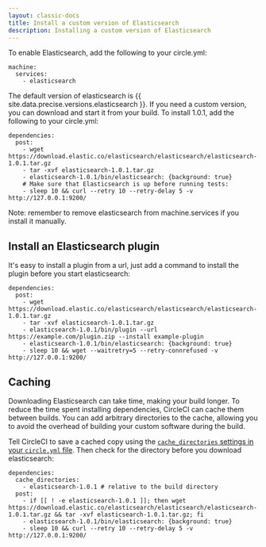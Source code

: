 ```yaml
---
layout: classic-docs
title: Install a custom version of Elasticsearch
description: Installing a custom version of Elasticsearch
---
```


To enable Elasticsearch, add the following to your circle.yml:

```
machine:
  services:
    - elasticsearch
```

The default version of elasticsearch is {{ site.data.precise.versions.elasticsearch }}.
If you need a custom version, you can download and start it from your build. To install 1.0.1, add the following to your circle.yml:

```
dependencies:
  post:
    - wget https://download.elastic.co/elasticsearch/elasticsearch/elasticsearch-1.0.1.tar.gz
    - tar -xvf elasticsearch-1.0.1.tar.gz
    - elasticsearch-1.0.1/bin/elasticsearch: {background: true}
    # Make sure that Elasticsearch is up before running tests:
    - sleep 10 && curl --retry 10 --retry-delay 5 -v http://127.0.0.1:9200/
```

<span class='label label-info'>Note:</span>
remember to remove elasticsearch from machine.services if you install it manually.

## Install an Elasticsearch plugin

It's easy to install a plugin from a url, just add a command to install the plugin before you start elasticsearch:

```
dependencies:
  post:
    - wget https://download.elastic.co/elasticsearch/elasticsearch/elasticsearch-1.0.1.tar.gz
    - tar -xvf elasticsearch-1.0.1.tar.gz
    - elasticsearch-1.0.1/bin/plugin --url https://example.com/plugin.zip --install example-plugin
    - elasticsearch-1.0.1/bin/elasticsearch: {background: true}
    - sleep 10 && wget --waitretry=5 --retry-connrefused -v http://127.0.0.1:9200/
```

## Caching

Downloading Elasticsearch can take time, making your build longer.
To reduce the time spent installing dependencies, CircleCI can cache them between builds.
You can add arbitrary directories to the cache, allowing you to avoid the overhead of building your custom software during the build.

Tell CircleCI to save a cached copy using the
[`cache_directories` settings in your `circle.yml` file](/docs/configuration/#cache-directories).
Then check for the directory before you download elasticsearch:

```
dependencies:
  cache_directories:
    - elasticsearch-1.0.1 # relative to the build directory
  post:
    - if [[ ! -e elasticsearch-1.0.1 ]]; then wget https://download.elastic.co/elasticsearch/elasticsearch/elasticsearch-1.0.1.tar.gz && tar -xvf elasticsearch-1.0.1.tar.gz; fi
    - elasticsearch-1.0.1/bin/elasticsearch: {background: true}
    - sleep 10 && curl --retry 10 --retry-delay 5 -v http://127.0.0.1:9200/
```
